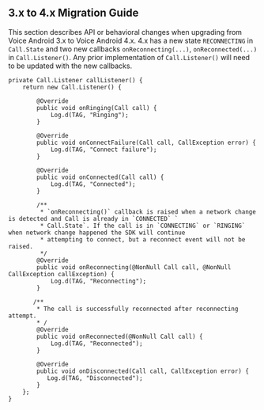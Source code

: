 ## 3.x to 4.x Migration Guide

This section describes API or behavioral changes when upgrading from Voice Android 3.x to Voice Android 4.x.
4.x has a new state `RECONNECTING` in `Call.State` and two new callbacks `onReconnecting(...)`, `onReconnected(...)` in `Call.Listener()`. Any prior implementation of `Call.Listener()` will need to be updated with the new callbacks.

```
private Call.Listener callListener() {
    return new Call.Listener() {
    
        @Override
        public void onRinging(Call call) {
            Log.d(TAG, "Ringing");
        }
    
        @Override
        public void onConnectFailure(Call call, CallException error) {
            Log.d(TAG, "Connect failure");
        }
    
        @Override
        public void onConnected(Call call) {
            Log.d(TAG, "Connected");
        }
    
        /**
         * `onReconnecting()` callback is raised when a network change is detected and Call is already in `CONNECTED` `
         * Call.State`. If the call is in `CONNECTING` or `RINGING` when network change happened the SDK will continue 
         * attempting to connect, but a reconnect event will not be raised.
         */
        @Override
        public void onReconnecting(@NonNull Call call, @NonNull CallException callException) {
            Log.d(TAG, "Reconnecting");
        }
    
       /**
        * The call is successfully reconnected after reconnecting attempt.
        * /
        @Override
        public void onReconnected(@NonNull Call call) {
            Log.d(TAG, "Reconnected");
        }
    
        @Override
        public void onDisconnected(Call call, CallException error) {
           Log.d(TAG, "Disconnected");
        }
    };
}
```